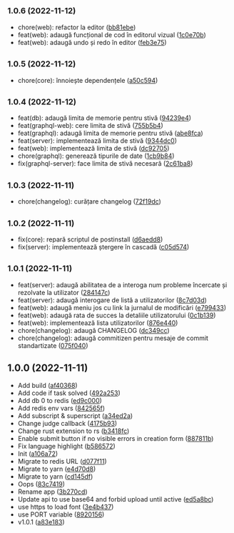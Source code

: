 ## <small>1.0.6 (2022-11-12)</small>

* chore(web): refactor la editor ([bb81ebe](https://github.com/nickmessing/algo/commit/bb81ebe))
* feat(web): adaugă funcțional de cod în editorul vizual ([1c0e70b](https://github.com/nickmessing/algo/commit/1c0e70b))
* feat(web): adaugă undo și redo în editor ([feb3e75](https://github.com/nickmessing/algo/commit/feb3e75))



## <small>1.0.5 (2022-11-12)</small>

* chore(core): înnoiește dependențele ([a50c594](https://github.com/nickmessing/algo/commit/a50c594))



## <small>1.0.4 (2022-11-12)</small>

* feat(db): adaugă limita de memorie pentru stivă ([94239e4](https://github.com/nickmessing/algo/commit/94239e4))
* feat(graphql-web): cere limita de stivă ([755b5b4](https://github.com/nickmessing/algo/commit/755b5b4))
* feat(graphql): adaugă limita de memorie pentru stivă ([abe8fca](https://github.com/nickmessing/algo/commit/abe8fca))
* feat(server): implementează limita de stivă ([9344dc0](https://github.com/nickmessing/algo/commit/9344dc0))
* feat(web): implementează limita de stivă ([dc92705](https://github.com/nickmessing/algo/commit/dc92705))
* chore(graphql): generează tipurile de date ([1cb9b84](https://github.com/nickmessing/algo/commit/1cb9b84))
* fix(graphql-server): face limita de stivă necesară ([2c61ba8](https://github.com/nickmessing/algo/commit/2c61ba8))



## <small>1.0.3 (2022-11-11)</small>

* chore(changelog): curățare changelog ([72f19dc](https://github.com/nickmessing/algo/commit/72f19dc))



## <small>1.0.2 (2022-11-11)</small>

* fix(core): repară scriptul de postinstall ([d6aedd8](https://github.com/nickmessing/algo/commit/d6aedd8))
* fix(server): implementează ștergere în cascadă ([c05d574](https://github.com/nickmessing/algo/commit/c05d574))



## <small>1.0.1 (2022-11-11)</small>

* feat(server): adaugă abilitatea de a interoga num probleme încercate și rezolvate la utilizator ([284147c](https://github.com/nickmessing/algo/commit/284147c))
* feat(server): adaugă interogare de listă a utilizatorilor ([8c7d03d](https://github.com/nickmessing/algo/commit/8c7d03d))
* feat(web): adaugă meniu jos cu link la jurnalul de modificări ([e799433](https://github.com/nickmessing/algo/commit/e799433))
* feat(web): adaugă rata de succes la detaliile utilizatorului ([0c1b139](https://github.com/nickmessing/algo/commit/0c1b139))
* feat(web): implementează lista utilizatorilor ([876e440](https://github.com/nickmessing/algo/commit/876e440))
* chore(changelog): adaugă CHANGELOG ([dc349cc](https://github.com/nickmessing/algo/commit/dc349cc))
* chore(changelog): adaugă commitizen pentru mesaje de commit standartizate ([075f040](https://github.com/nickmessing/algo/commit/075f040))



## 1.0.0 (2022-11-11)

* Add build ([af40368](https://github.com/nickmessing/algo/commit/af40368))
* Add code if task solved ([492a253](https://github.com/nickmessing/algo/commit/492a253))
* Add db 0 to redis ([ed9c000](https://github.com/nickmessing/algo/commit/ed9c000))
* Add redis env vars ([842565f](https://github.com/nickmessing/algo/commit/842565f))
* Add subscript & superscript ([a34ed2a](https://github.com/nickmessing/algo/commit/a34ed2a))
* Change judge callback ([4175b93](https://github.com/nickmessing/algo/commit/4175b93))
* Change rust extension to rs ([b3418fc](https://github.com/nickmessing/algo/commit/b3418fc))
* Enable submit button if no visible errors in creation form ([887811b](https://github.com/nickmessing/algo/commit/887811b))
* Fix language highlight ([b586572](https://github.com/nickmessing/algo/commit/b586572))
* Init ([a106a72](https://github.com/nickmessing/algo/commit/a106a72))
* Migrate to redis URL ([d077f11](https://github.com/nickmessing/algo/commit/d077f11))
* Migrate to yarn ([e4d70d8](https://github.com/nickmessing/algo/commit/e4d70d8))
* Migrate to yarn ([cd145df](https://github.com/nickmessing/algo/commit/cd145df))
* Oops ([83c7419](https://github.com/nickmessing/algo/commit/83c7419))
* Rename app ([3b270cd](https://github.com/nickmessing/algo/commit/3b270cd))
* Update api to use base64 and forbid upload until active ([ed5a8bc](https://github.com/nickmessing/algo/commit/ed5a8bc))
* use https to load font ([3e4b437](https://github.com/nickmessing/algo/commit/3e4b437))
* use PORT variable ([8920156](https://github.com/nickmessing/algo/commit/8920156))
* v1.0.1 ([a83e183](https://github.com/nickmessing/algo/commit/a83e183))
